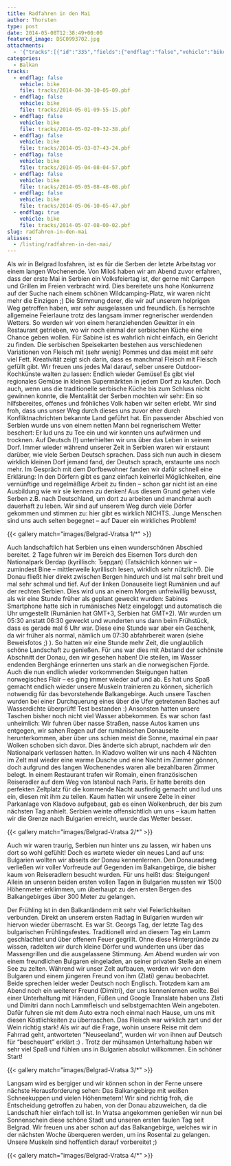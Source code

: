```yaml
---
title: Radfahren in den Mai
author: Thorsten
type: post
date: 2014-05-08T12:38:49+00:00
featured_image: DSC0993702.jpg
attachments:
  - '{"tracks":[{"id":"335","fields":{"endflag":"false","vehicle":"bike"}},{"id":"336","fields":{"endflag":"false","vehicle":"bike"}},{"id":"337","fields":{"endflag":"false","vehicle":"bike"}},{"id":"338","fields":{"endflag":"false","vehicle":"bike"}},{"id":"339","fields":{"endflag":"false","vehicle":"bike"}},{"id":"340","fields":{"endflag":"false","vehicle":"bike"}},{"id":"341","fields":{"endflag":"false","vehicle":"bike"}},{"id":"342","fields":{"endflag":"true","vehicle":"bike"}}]}'
categories:
  - Balkan
tracks:
  - endflag: false
    vehicle: bike
    file: tracks/2014-04-30-10-05-09.pbf
  - endflag: false
    vehicle: bike
    file: tracks/2014-05-01-09-55-15.pbf
  - endflag: false
    vehicle: bike
    file: tracks/2014-05-02-09-32-38.pbf
  - endflag: false
    vehicle: bike
    file: tracks/2014-05-03-07-43-24.pbf
  - endflag: false
    vehicle: bike
    file: tracks/2014-05-04-08-04-57.pbf
  - endflag: false
    vehicle: bike
    file: tracks/2014-05-05-08-48-08.pbf
  - endflag: false
    vehicle: bike
    file: tracks/2014-05-06-10-05-47.pbf
  - endflag: true
    vehicle: bike
    file: tracks/2014-05-07-08-00-02.pbf
slug: radfahren-in-den-mai
aliases:
  - /listing/radfahren-in-den-mai/
---
```

Als wir in Belgrad losfahren, ist es für die Serben der letzte Arbeitstag vor einem langen Wochenende. Von Miloš haben wir am Abend zuvor erfahren, dass der erste Mai in Serbien ein Volksfeiertag ist, der gerne mit Campen und Grillen im Freien verbracht wird. Dies bereitete uns hohe Konkurrenz auf der Suche nach einem schönen Wildcamping-Platz, wir waren nicht mehr die Einzigen ;) Die Stimmung derer, die wir auf unserem holprigen Weg getroffen haben, war sehr ausgelassen und freundlich. Es herrschte allgemeine Feierlaune trotz des langsam immer regnerischer werdenden Wetters. So werden wir von einem heranziehenden Gewitter in ein Restaurant getrieben, wo wir noch einmal der serbischen Küche eine Chance geben wollen. Für Sabine ist es wahrlich nicht einfach, ein Gericht zu finden. Die serbischen Speisekarten bestehen aus verschiedenen Variationen von Fleisch mit (sehr wenig) Pommes und das meist mit sehr viel Fett. Kreativität zeigt sich darin, dass es manchmal Fleisch mit Fleisch gefüllt gibt. Wir freuen uns jedes Mal darauf, selber unsere Outdoor-Kochkünste walten zu lassen: Endlich wieder Gemüse! Es gibt viel regionales Gemüse in kleinen Supermärkten in jedem Dorf zu kaufen. Doch auch, wenn uns die traditionelle serbische Küche bis zum Schluss nicht gewinnen konnte, die Mentalität der Serben mochten wir sehr: Ein so hilfsbereites, offenes und fröhliches Volk haben wir selten erlebt. Wir sind froh, dass uns unser Weg durch dieses uns zuvor eher durch Konfliktnachrichten bekannte Land geführt hat. Ein passender Abschied von Serbien wurde uns von einem netten Mann bei regnerischem Wetter beschert: Er lud uns zu Tee ein und wir konnten uns aufwärmen und trocknen. Auf Deutsch (!) unterhielten wir uns über das Leben in seinem Dorf. Immer wieder während unserer Zeit in Serbien waren wir erstaunt darüber, wie viele Serben Deutsch sprachen. Dass sich nun auch in diesem wirklich kleinen Dorf jemand fand, der Deutsch sprach, erstaunte uns noch mehr. Im Gespräch mit dem Dorfbewohner fanden wir dafür schnell eine Erklärung: In den Dörfern gibt es ganz einfach keinerlei Möglichkeiten, eine vernünftige und regelmäßige Arbeit zu finden &#8211; schon gar nicht ist an eine Ausbildung wie wir sie kennen zu denken! Aus diesem Grund gehen viele Serben z.B. nach Deutschland, um dort zu arbeiten und manchmal auch dauerhaft zu leben. Wir sind auf unserem Weg durch viele Dörfer gekommen und stimmen zu: hier gibt es wirklich NICHTS. Junge Menschen sind uns auch selten begegnet &#8211; auf Dauer ein wirkliches Problem!

{{< gallery match="images/Belgrad-Vratsa 1/*" >}}

Auch landschaftlich hat Serbien uns einen wunderschönen Abschied bereitet. 2 Tage fuhren wir im Bereich des Eisernen Tors durch den Nationalpark Đerdap (kyrillisch: Ђердап) (Tatsächlich können wir &#8211; zumindest Bine &#8211; mittlerweile kyrillisch lesen, wirklich sehr nützlich!). Die Donau fließt hier direkt zwischen Bergen hindurch und ist mal sehr breit und mal sehr schmal und tief. Auf der linken Donauseite liegt Rumänien und auf der rechten Serbien. Dies wird uns an einem Morgen unfreiwillig bewusst, als wir eine Stunde früher als geplant geweckt wurden: Sabines Smartphone hatte sich in rumänisches Netz eingeloggt und automatisch die Uhr umgestellt (Rumänien hat GMT+3, Serbien hat GMT+2). Wir wurden um 05:30 anstatt 06:30 geweckt und wunderten uns dann beim Frühstück, dass es gerade mal 6 Uhr war. Diese eine Stunde war aber ein Geschenk, da wir früher als normal, nämlich um 07:30 abfahrbereit waren (siehe Beweisfotos ;) ). So hatten wir eine Stunde mehr Zeit, die unglaublich schöne Landschaft zu genießen. Für uns war dies mit Abstand der schönste Abschnitt der Donau, den wir gesehen haben! Die steilen, im Wasser endenden Berghänge erinnerten uns stark an die norwegischen Fjorde. Auch die nun endlich wieder vorkommenden Steigungen hatten norwegisches Flair &#8211; es ging immer wieder auf und ab. Es hat uns Spaß gemacht endlich wieder unsere Muskeln trainieren zu können, sicherlich notwendig für das bevorstehende Balkangebirge. Auch unsere Taschen wurden bei einer Durchquerung eines über die Ufer getretenen Baches auf Wasserdichte überprüft! Test bestanden :) Ansonsten hatten unsere Taschen bisher noch nicht viel Wasser abbekommen. Es war schon fast unheimlich: Wir fuhren über nasse Straßen, nasse Autos kamen uns entgegen, wir sahen Regen auf der rumänischen Donauseite herunterkommen, aber über uns schien meist die Sonne, maximal ein paar Wolken schoben sich davor. Dies änderte sich abrupt, nachdem wir den Nationalpark verlassen hatten. In Kladovo wollten wir uns nach 4 Nächten im Zelt mal wieder eine warme Dusche und eine Nacht im Zimmer gönnen, doch aufgrund des langen Wochenendes waren alle bezahlbaren Zimmer belegt. In einem Restaurant trafen wir Romain, einen französischen Reiseradler auf dem Weg von Istanbul nach Paris. Er hatte bereits den perfekten Zeltplatz für die kommende Nacht ausfindig gemacht und lud uns ein, diesen mit ihm zu teilen. Kaum hatten wir unsere Zelte in einer Parkanlage von Kladovo aufgebaut, gab es einen Wolkenbruch, der bis zum nächsten Tag anhielt. Serbien weinte offensichtlich um uns &#8211; kaum hatten wir die Grenze nach Bulgarien erreicht, wurde das Wetter besser.

{{< gallery match="images/Belgrad-Vratsa 2/*" >}}

Auch wir waren traurig, Serbien nun hinter uns zu lassen, wir haben uns dort so wohl gefühlt! Doch es wartete wieder ein neues Land auf uns: Bulgarien wollten wir abseits der Donau kennenlernen. Den Donauradweg verließen wir voller Vorfreude auf Gegenden im Balkangebirge, die bisher kaum von Reiseradlern besucht wurden. Für uns heißt das: Steigungen! Allein an unseren beiden ersten vollen Tagen in Bulgarien mussten wir 1500 Höhenmeter erklimmen, um überhaupt zu den ersten Bergen des Balkangebirges über 300 Meter zu gelangen.

Der Frühling ist in den Balkanländern mit sehr viel Feierlichkeiten verbunden. Direkt an unserem ersten Radtag in Bulgarien wurden wir hiervon wieder überrascht. Es war St. Georgs Tag, der letzte Tag des bulgarischen Frühlingsfestes. Traditionell wird an diesem Tag ein Lamm geschlachtet und über offenem Feuer gegrillt. Ohne diese Hintergründe zu wissen, radelten wir durch kleine Dörfer und wunderten uns über das Massengrillen und die ausgelassene Stimmung. Am Abend wurden wir von einem freundlichen Bulgaren eingeladen, an seiner privaten Stelle an einem See zu zelten. Während wir unser Zelt aufbauen, werden wir von dem Bulgaren und einem jüngeren Freund von ihm (Zlati) genau beobachtet. Beide sprechen leider weder Deutsch noch Englisch. Trotzdem kam am Abend noch ein weiterer Freund (Dimitri), der uns kennenlernen wollte. Bei einer Unterhaltung mit Händen, Füßen und Google Translate haben uns Zlati und Dimitri dann noch Lammfleisch und selbstgemachten Wein angeboten. Dafür fuhren sie mit dem Auto extra noch einmal nach Hause, um uns mit diesen Köstlichkeiten zu überraschen. Das Fleisch war wirklich zart und der Wein richtig stark! Als wir auf die Frage, wohin unsere Reise mit dem Fahrrad geht, antworteten &#8220;Neuseeland&#8221;, wurden wir von ihnen auf Deutsch für &#8220;bescheuert&#8221; erklärt :) . Trotz der mühsamen Unterhaltung haben wir sehr viel Spaß und fühlen uns in Bulgarien absolut willkommen. Ein schöner Start!

{{< gallery match="images/Belgrad-Vratsa 3/*" >}}

Langsam wird es bergiger und wir können schon in der Ferne unsere nächste Herausforderung sehen: Das Balkangebirge mit weißen Schneekuppen und vielen Höhenmetern! Wir sind richtig froh, die Entscheidung getroffen zu haben, von der Donau abzuweichen, da die Landschaft hier einfach toll ist. In Vratsa angekommen genießen wir nun bei Sonnenschein diese schöne Stadt und unseren ersten faulen Tag seit Belgrad. Wir freuen uns aber schon auf das Balkangebirge, welches wir in der nächsten Woche überqueren werden, um ins Rosental zu gelangen. Unsere Muskeln sind hoffentlich darauf vorbereitet ;)

{{< gallery match="images/Belgrad-Vratsa 4/*" >}}